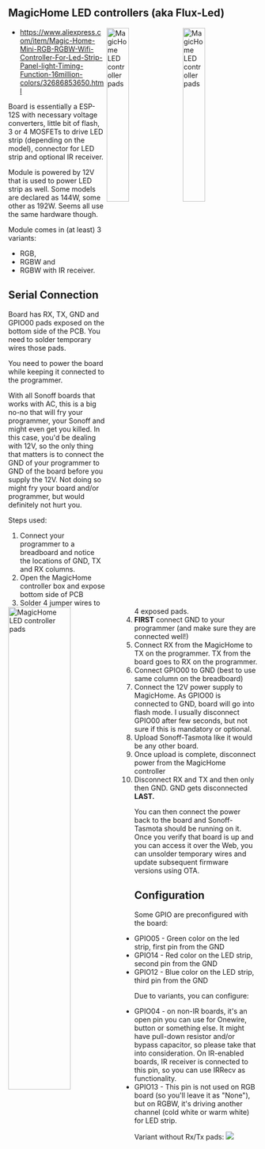 ## MagicHome LED controllers (aka Flux-Led)

<img alt="MagicHome LED controller pads" src="https://user-images.githubusercontent.com/29731130/31029721-23312a68-a553-11e7-9bd9-0a45f38d3375.jpg" width="30%" align="right" /> 
<img alt="MagicHome LED controller pads" src="https://user-images.githubusercontent.com/29731130/31029726-269589f6-a553-11e7-95ed-aecb334d3aa3.jpg" width="30%" align="right" />

* https://www.aliexpress.com/item/Magic-Home-Mini-RGB-RGBW-Wifi-Controller-For-Led-Strip-Panel-light-Timing-Function-16million-colors/32686853650.html

Board is essentially a ESP-12S with necessary voltage converters, little bit of flash, 3 or 4 MOSFETs to drive LED strip (depending on the model), connector for LED strip and optional IR receiver. 

Module is powered by 12V that is used to power LED strip as well. Some models are declared as 144W, some other as 192W. Seems all use the same hardware though.

Module comes in (at least) 3 variants: 
- RGB, 
- RGBW and 
- RGBW with IR receiver.

## Serial Connection

Board has RX, TX, GND and GPIO00 pads exposed on the bottom side of the PCB. You need to solder temporary wires those pads.

<img alt="MagicHome LED controller pads" src="https://user-images.githubusercontent.com/29731130/31029735-2f99db9c-a553-11e7-896c-2f71c3d04551.jpg" width="50%" align="left" />

You need to power the board while keeping it connected to the programmer.

With all Sonoff boards that works with AC, this is a big no-no that will fry your programmer, your Sonoff and might even get you killed.
In this case, you'd be dealing with 12V, so the only thing that matters is to connect the GND of your programmer to GND of the board before you supply the 12V. Not doing so might fry your board and/or programmer, but would definitely not hurt you. 

Steps used: 
1. Connect your programmer to a breadboard and notice the locations of GND, TX and RX columns.
1. Open the MagicHome controller box and expose bottom side of PCB
1. Solder 4 jumper wires to 4 exposed pads.
1. **FIRST** connect GND to your programmer (and make sure they are connected well!)
1. Connect RX from the MagicHome to TX on the programmer. TX from the board goes to RX on the programmer.
1. Connect GPIO00 to GND (best to use same column on the breadboard)
1. Connect the 12V power supply to MagicHome. As GPIO00 is connected to GND, board will go into flash mode. I usually disconnect GPIO00 after few seconds, but not sure if this is mandatory or optional.
1. Upload Sonoff-Tasmota like it would be any other board.
1. Once upload is complete, disconnect power from the MagicHome controller
1. Disconnect RX and TX and then only then GND. GND gets disconnected **LAST.**

You can then connect the power back to the board and Sonoff-Tasmota should be running on it. Once you verify that board is up and you can access it over the Web, you can unsolder temporary wires and update subsequent firmware versions using OTA.

## Configuration 

Some GPIO are preconfigured with the board: 
- GPIO05 - Green color on the led strip, first pin from the GND
- GPIO14 - Red color on the LED strip, second pin from the GND
- GPIO12 - Blue color on the LED strip, third pin from the GND

Due to variants, you can configure:
- GPIO04 - on non-IR boards, it's an open pin you can use for Onewire, button or something else. It might have pull-down resistor and/or bypass capacitor, so please take that into consideration. On IR-enabled boards, IR receiver is connected to this pin, so you can use IRRecv as functionality.
- GPIO13  -  This pin is not used on RGB board (so you'll leave it as "None"), but on RGBW, it's driving another channel (cold white or warm white) for LED strip.


Variant without Rx/Tx pads:
![](https://bytebucket.org/xoseperez/espurna/wiki/images/flashing/ledcontroller-20-flash.jpg?rev=d9ba29098b873a331c76b1b8c4ac2614e1b4022e)